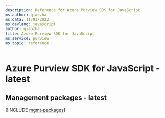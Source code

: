 ```yaml
---
description: Reference for Azure Purview SDK for JavaScript
ms.author: qiaozha
ms.data: 11/01/2022
ms.devlang: javascript
author: qiaozha
title: Azure Purview SDK for JavaScript
ms.service: purview
ms.topic: reference
---
```

# Azure Purview SDK for JavaScript - latest

## Management packages - latest
[!INCLUDE [mgmt-packages](purview-mgmt-index.md)]